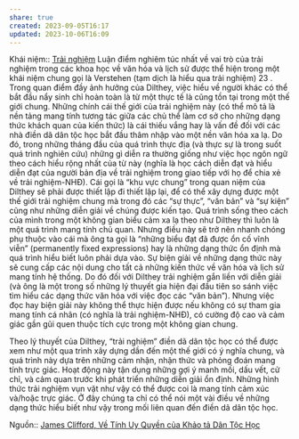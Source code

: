 ```yaml
---
share: true
created: 2023-09-05T16:17
updated: 2023-10-06T16:09
---
```

Khái niệm:: [Trải nghiệm](Tr%E1%BA%A3i%20nghi%E1%BB%87m.md#)
Luận điểm nghiêm túc nhất về vai trò của trải nghiệm trong các khoa học về văn hóa và lịch sử được thể hiện trong một khái niệm chung gọi là Verstehen (tạm dịch là hiểu qua trải nghiệm) 23 . Trong quan điểm đầy ảnh hưởng của Dilthey, việc hiểu về người khác có thể bắt đầu nẩy sinh chỉ hoàn toàn là từ một thực tế là cũng tồn tại trong một thế giới chung. Những chính cái thế giới của trải nghiệm này (có thể mô tả là nền tảng mang tính tương tác giữa các chủ thể làm cơ sở cho những dạng thức khách quan của kiến thức) là cái thiếu vắng hay là vấn đề đối với các nhà điền dã dân tộc học bắt đầu thâm nhập vào một nền văn hóa xa lạ. Do đó, trong những tháng đầu của quá trình thực địa (và thực sự là trong suốt quá trình nghiên cứu) những gì diễn ra thường giống như việc học ngôn ngữ theo cách hiểu rộng nhất của từ này (nghĩa là học cách diễn đạt và hiểu diễn đạt của người bản địa về trải nghiệm trong giao tiếp với họ để chia xẻ về trải nghiệm-NHĐ). Cái gọi là “khu vực chung” trong quan niệm của Dilthey sẽ phải được thiết lập đi thiết lập lại, để có thể xây dựng được một thế giới trải nghiệm chung mà trong đó các “sự thực”, “văn bản” và “sự kiện” cũng như những diễn giải về chúng được kiến tạo. Quá trình sống theo cách của mình trong một không gian biểu cảm xa lạ theo như Dilthey thì luôn là một quá trình mang tính chủ quan. Nhưng điều này sẽ trở nên nhanh chóng phụ thuộc vào cái mà ông ta gọi là “những biểu đạt đã được ổn cố vĩnh viễn” (permanently fixed expressions) hay là những dạng thức ổn định mà quá trình hiểu biết luôn phải dựa vào. Sự biện giải về những dạng thức này sẽ cung cấp các nội dung cho tất cả những kiến thức về văn hóa và lịch sử mang tính hệ thống. Do đó đối với Dilthey trải nghiệm gắn liền với diễn giải (và ông là một trong số những lý thuyết gia hiện đại đầu tiên so sánh việc tìm hiểu các dạng thức văn hóa với việc đọc các “văn bản”). Nhưng việc đọc hay biện giải này không thể thực hiện được nếu không có sự tham gia mang tính cá nhân (có nghĩa là trải nghiệm-NHĐ), có cường độ cao và cảm giác gần gũi quen thuộc tích cực trong một không gian chung. 

Theo lý thuyết của Dilthey, “trải nghiệm” điền dã dân tộc học có thể được xem như một qua trình xây dựng dần đến một thế giới có ý nghĩa chung, và quá trình này dựa trên những cảm nhận, nhận thức và phỏng đoán mang tính trực giác. Hoạt động này tận dụng những gợi ý manh mối, dấu vết, cử chỉ, và cảm quan trước khi phát triển những diễn giải ổn định. Những hình thức trải nghiệm vụn vặt như vậy có thể được coi là mang tính cảm xúc và/hoặc trực giác. Ở đây chúng ta chỉ có thể nói một vài điều về những dạng thức hiểu biết như vậy trong mối liên quan đến điền dã dân tộc học.

Nguồn:: [James Clifford, Về Tính Uy Quyền của Khảo tả Dân Tộc Học](James%20Clifford,%20V%E1%BB%81%20T%C3%ADnh%20Uy%20Quy%E1%BB%81n%20c%E1%BB%A7a%20Kh%E1%BA%A3o%20t%E1%BA%A3%20D%C3%A2n%20T%E1%BB%99c%20H%E1%BB%8Dc.md#)
